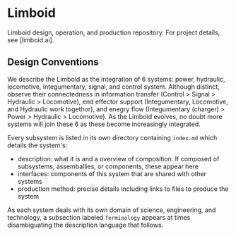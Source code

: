 # Limboid

Limboid design, operation, and production repository. For project details, see [limboid.ai].

## Design Conventions

We describe the Limboid as the integration of 6 systems: power, hydraulic, locomotive, integumentary, signal, and control system. Although distinct, observe their connectedness in information transfer (Control > Signal > Hydraulic > Locomotive), end effector support (Integumentary, Locomotive, and Hydraulic work togethor), and enegry flow (Integumentary (charger) > Power > Hydraulic > Locomotive). As the Limboid evolves, no doubt more systems will join these 6 as these become increasingly integrated. 

Every subsystem is listed in its own directory containing `index.md` which details the system's:
- description: what it is and a overview of composition. If composed of subsystems, assemballies, or components, these appear here
- interfaces: components of this system that are shared with other systems
- production method: precise details including links to files to produce the system

As each system deals with its own domain of science, engineering, and technology, a subsection labeled `Terminology` appears at times disambiguating the description language that follows.